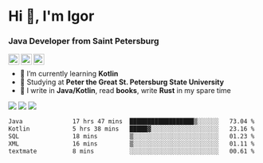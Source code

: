 <h1>Hi 👋, I'm Igor</h1>
<h3>Java Developer from Saint Petersburg</h3>

[<img align="left" alt="yegor256 | Gmail" width="22px" src="https://cdn.simpleicons.org/gmail/black/white" />](mailto:iv05012003@gmail.com)
[<img align="left" alt="yegor256 | LinkedIn" width="22px" src="https://cdn.simpleicons.org/linkedin/black/white" />](https://www.linkedin.com/in/igor-varnavskii-9a380432a/)
[<img align="left" alt="yegor256 | Telegram" width="22px" src="https://cdn.simpleicons.org/telegram/black/white" />](https://t.me/Igr1x)
<br/>

- 🌱 I’m currently learning **Kotlin**
- 📒 Studying at **Peter the Great St. Petersburg State University**
- 👾 I write in **Java/Kotlin**, read **books**, write **Rust** in my spare time

![](http://github-profile-summary-cards.vercel.app/api/cards/most-commit-language?username=Igr1x&theme=github) ![](http://github-profile-summary-cards.vercel.app/api/cards/stats?username=Igr1x&theme=github)
![](http://github-profile-summary-cards.vercel.app/api/cards/profile-details?username=Igr1x&theme=github)

 <!--START_SECTION:waka-->

```txt
Java              17 hrs 47 mins  ██████████████████▒░░░░░░   73.04 %
Kotlin            5 hrs 38 mins   █████▓░░░░░░░░░░░░░░░░░░░   23.16 %
SQL               18 mins         ▒░░░░░░░░░░░░░░░░░░░░░░░░   01.23 %
XML               16 mins         ▒░░░░░░░░░░░░░░░░░░░░░░░░   01.11 %
textmate          8 mins          ░░░░░░░░░░░░░░░░░░░░░░░░░   00.61 %
```

<!--END_SECTION:waka-->

